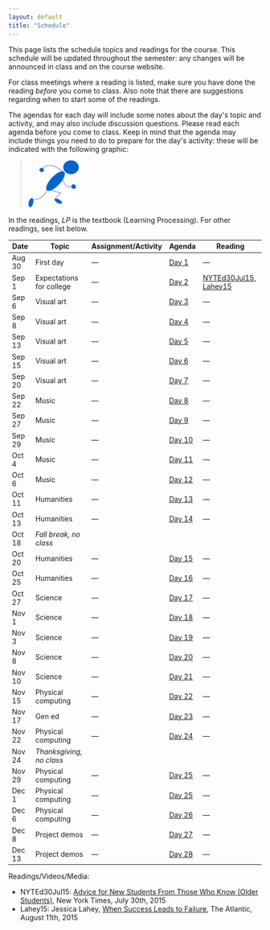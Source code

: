```yaml
---
layout: default
title: "Schedule"
---
```


This page lists the schedule topics and readings for the course.  This schedule will be updated throughout the semester: any changes will be announced in class and on the course website.

For class meetings where a reading is listed, make sure you have done the reading *before* you come to class.  Also note that there are suggestions regarding when to start some of the readings.

The agendas for each day will include some notes about the day's topic and activity, and may also include discussion questions.  Please read each agenda before you come to class.  Keep in mind that the agenda may include things you need to do to prepare for the day's activity: these will be indicated with the following graphic:

> <a href="https://www.youtube.com/watch?v=J8Ofr0IKiZg"><img src="agenda/img/getready.png" alt="Get ready!"></a>

In the readings, *LP* is the textbook (Learning Processing).  For other readings, see list below.

Date | Topic | Assignment/Activity | Agenda | Reading
---- | ----- | ------------------- | -------| -------
Aug 30 | First day | &mdash; | [Day 1](agenda/day01.html) | &mdash;
Sep 1 | Expectations for college | &mdash; | [Day 2](agenda/day02.html) | [NYTEd30Jul15](http://www.nytimes.com/2015/08/02/education/edlife/advice-for-new-students-from-those-who-know-old-students.html), [Lahey15](http://www.theatlantic.com/education/archive/2015/08/when-success-leads-to-failure/400925/)
Sep 6 | Visual art | &mdash; | [Day 3](agenda/day03.html) | &mdash;
Sep 8 | Visual art | &mdash; | [Day 4](agenda/day04.html) | &mdash;
Sep 13 | Visual art | &mdash; | [Day 5](agenda/day05.html) | &mdash;
Sep 15 | Visual art | &mdash; | [Day 6](agenda/day06.html) | &mdash;
Sep 20 | Visual art | &mdash; | [Day 7](agenda/day07.html) | &mdash;
Sep 22 | Music | &mdash; | [Day 8](agenda/day08.html) | &mdash;
Sep 27 | Music | &mdash; | [Day 9](agenda/day09.html) | &mdash;
Sep 29 | Music | &mdash; | [Day 10](agenda/day10.html) | &mdash;
Oct 4 | Music | &mdash; | [Day 11](agenda/day11.html) | &mdash;
Oct 6 | Music | &mdash; | [Day 12](agenda/day12.html) | &mdash;
Oct 11 | Humanities | &mdash; | [Day 13](agenda/day13.html) | &mdash;
Oct 13 | Humanities | &mdash; | [Day 14](agenda/day14.html) | &mdash;
Oct 18 | *Fall break, no class*
Oct 20 | Humanities | &mdash; | [Day 15](agenda/day15.html) | &mdash;
Oct 25 | Humanities | &mdash; | [Day 16](agenda/day16.html) | &mdash;
Oct 27 | Science | &mdash; | [Day 17](agenda/day17.html) | &mdash;
Nov 1 | Science | &mdash; | [Day 18](agenda/day18.html) | &mdash;
Nov 3 | Science | &mdash; | [Day 19](agenda/day19.html) | &mdash;
Nov 8 | Science | &mdash; | [Day 20](agenda/day20.html) | &mdash;
Nov 10 | Science | &mdash; | [Day 21](agenda/day21.html) | &mdash;
Nov 15 | Physical computing | &mdash; | [Day 22](agenda/day22.html) | &mdash;
Nov 17 | Gen ed | &mdash; | [Day 23](agenda/day23.html) | &mdash;
Nov 22 | Physical computing | &mdash; | [Day 24](agenda/day24.html) | &mdash;
Nov 24 | *Thanksgiving, no class*
Nov 29 | Physical computing | &mdash; | [Day 25](agenda/day25.html) | &mdash;
Dec 1 | Physical computing | &mdash; | [Day 25](agenda/day25.html) | &mdash;
Dec 6 | Physical computing | &mdash; | [Day 26](agenda/day26.html) | &mdash;
Dec 8 | Project demos | &mdash; | [Day 27](agenda/day27.html) | &mdash;
Dec 13 | Project demos | &mdash; | [Day 28](agenda/day28.html) | &mdash;

Readings/Videos/Media:

* NYTEd30Jul15: [Advice for New Students From Those Who Know (Older Students)](http://www.nytimes.com/2015/08/02/education/edlife/advice-for-new-students-from-those-who-know-old-students.html), New York Times, July 30th, 2015
* Lahey15: Jessica Lahey, [When Success Leads to Failure](http://www.theatlantic.com/education/archive/2015/08/when-success-leads-to-failure/400925/), The Atlantic, August 11th, 2015

<!--
* NYTEd30Jul15: [Advice for New Students From Those Who Know (Older Students)](http://www.nytimes.com/2015/08/02/education/edlife/advice-for-new-students-from-those-who-know-old-students.html), New York Times, July 30th, 2015
* Lahey15: Jessica Lahey, [When Success Leads to Failure](http://www.theatlantic.com/education/archive/2015/08/when-success-leads-to-failure/400925/), The Atlantic, August 11th, 2015
* Noll67: A. Michael Noll, [The digital computer as a creative medium](http://ieeexplore.ieee.org/xpl/articleDetails.jsp?arnumber=5217127), IEEE Spectrum, Volume 4, Issue 10, Oct 1967 (Note that you will need to download this article from campus)
* ShiffmanNOCCh8: Daniel Shiffman, [The Nature of Code, Chapter 8](http://natureofcode.com/book/chapter-8-fractals/)
* IAMUSDocumentary: [IAMUS / MELOMICS documentary](https://www.youtube.com/watch?v=ETGDbWvWCbM)
* Guardian1Jul12: [Iamus, classical music's computer composer, live from Malaga](http://www.theguardian.com/music/2012/jul/01/iamus-computer-composes-classical-music), Philip Ball, in The Guardian, July 1st, 2012
* 0musicPlaylist: [0music](https://www.youtube.com/watch?v=SxvV5zn7e9s)
* NYTArts17Nov10: [Digital Keys for Unlocking the Humanities’ Riches](http://www.nytimes.com/2010/11/17/arts/17digital.html), New York Times, Nov 17th, 2010
* MichelAidenTEDJul2011: [What we learned from 5 million books](https://www.ted.com/talks/what_we_learned_from_5_million_books?language=en#t-512521), TEDxBoston 2011
* GenNext: [Gen Next at York College](http://www.ycp.edu/academics/gen-next/)
* MakerMovement: [The Maker Movement](http://www.mitpressjournals.org/doi/pdf/10.1162/INOV_a_00135), Dale Dougherty, Innovations, Volume 7, Number 3, Summer 2012
* DIYRevolution: [The 'maker movement' creates D.I.Y. revolution](http://www.csmonitor.com/Technology/2014/0706/The-maker-movement-creates-D.I.Y.-revolution), Noelle Swan, The Christian Science Monitor, July 6, 2014
* MakingIt: [Making It: Pick up a spot welder and join the revolution](http://www.newyorker.com/magazine/2014/01/13/making-it-2), Evgeny Morozov, The New Yorker, January 13th, 2014
* FourEthicalIssues: [Four Ethical Issues of the Information Age](http://ycp.summon.serialssolutions.com/#!/search?bookMark=ePnHCXMwXV3NCsIwDC7iwSk-gZeCN6GHpl27HUUUH0DPpT_rQYYK7v0x6TYEzy0hlDZfkn5J1mzriZv9HEoNV1qwCqQB0eJVWlK-wxr06Bq1ms2lxICiYocLHh0vHG_f83HyHH9ljpL4VJhDivIjVcLfL-fb6SqmaQHiQV3PhAHwOZkArY6IoqHRKsUaOgoA25DAtoi1AfHc1CoGmWNuYl1n8FpB1l2nNmw3yp1tskt97yTZdksztfZ_qz5QMiIOH1dgkn68frsKt9G9x44RDj1tIlw7wOdilfoCnLJSKQ), Richard O. Mason, MIS Quarterly, Volume 10, Number 1, 1986. (You will need to be connected to the YCP network to access this article.)
-->

<!-- vim:set wrap: ­-->
<!-- vim:set linebreak: -->
<!-- vim:set nolist: -->
